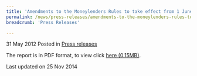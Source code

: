 ```yaml
---
title: 'Amendments to the Moneylenders Rules to take effect from 1 June 2012 - Press Release'
permalink: /news/press-releases/amendments-to-the-moneylenders-rules-to-take-effect-from-1-june-2012-press-release
breadcrumb: 'Press Releases'

---
```



31 May 2012 Posted in [Press releases](/news/press-releases)


The report is in PDF format, to view click [here (0.15MB)](/files/news/press-releases/2012/05/linkclick2f3b.pdf).

<p class="right-side-updated">Last updated on 25 Nov 2014</p>
